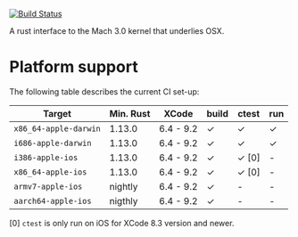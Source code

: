 [![Build Status](https://travis-ci.org/fitzgen/mach.png?branch=master)](https://travis-ci.org/fitzgen/mach)

A rust interface to the Mach 3.0 kernel that underlies OSX.

# Platform support

The following table describes the current CI set-up:

| Target                | Min. Rust |   XCode   | build | ctest | run |
|-----------------------|-----------|-----------|-------|-------|-----|
| `x86_64-apple-darwin` |  1.13.0   | 6.4 - 9.2 | ✓     | ✓     | ✓   | 
| `i686-apple-darwin`   |  1.13.0   | 6.4 - 9.2 | ✓     | ✓     | ✓   |
| `i386-apple-ios`      |  1.13.0   | 6.4 - 9.2 | ✓     | ✓ [0] | -   |
| `x86_64-apple-ios`    |  1.13.0   | 6.4 - 9.2 | ✓     | ✓ [0] | -   |
| `armv7-apple-ios`     |  nightly  | 6.4 - 9.2 | ✓     | -     | -   |
| `aarch64-apple-ios`   |  nigthly  | 6.4 - 9.2 | ✓     | -     | -   |

[0] `ctest` is only run on iOS for XCode 8.3 version and newer.

